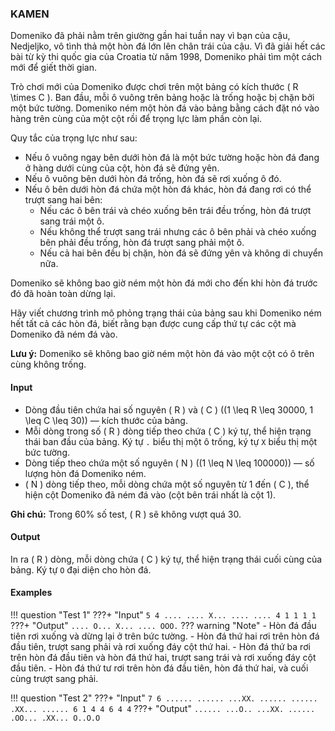 ### KAMEN

Domeniko đã phải nằm trên giường gần hai tuần nay vì bạn của cậu, Nedjeljko, vô tình thả một hòn đá lớn lên chân trái của cậu. Vì đã giải hết các bài từ kỳ thi quốc gia của Croatia từ năm 1998, Domeniko phải tìm một cách mới để giết thời gian.

Trò chơi mới của Domeniko được chơi trên một bảng có kích thước \( R \times C \). Ban đầu, mỗi ô vuông trên bảng hoặc là trống hoặc bị chặn bởi một bức tường. Domeniko ném một hòn đá vào bảng bằng cách đặt nó vào hàng trên cùng của một cột rồi để trọng lực làm phần còn lại.

Quy tắc của trọng lực như sau:

- Nếu ô vuông ngay bên dưới hòn đá là một bức tường hoặc hòn đá đang ở hàng dưới cùng của cột, hòn đá sẽ đứng yên.
- Nếu ô vuông bên dưới hòn đá trống, hòn đá sẽ rơi xuống ô đó.
- Nếu ô bên dưới hòn đá chứa một hòn đá khác, hòn đá đang rơi có thể trượt sang hai bên:
    - Nếu các ô bên trái và chéo xuống bên trái đều trống, hòn đá trượt sang trái một ô.
    - Nếu không thể trượt sang trái nhưng các ô bên phải và chéo xuống bên phải đều trống, hòn đá trượt sang phải một ô.
    - Nếu cả hai bên đều bị chặn, hòn đá sẽ đứng yên và không di chuyển nữa.

Domeniko sẽ không bao giờ ném một hòn đá mới cho đến khi hòn đá trước đó đã hoàn toàn dừng lại.

Hãy viết chương trình mô phỏng trạng thái của bảng sau khi Domeniko ném hết tất cả các hòn đá, biết rằng bạn được cung cấp thứ tự các cột mà Domeniko đã ném đá vào.

**Lưu ý:** Domeniko sẽ không bao giờ ném một hòn đá vào một cột có ô trên cùng không trống.

#### Input

- Dòng đầu tiên chứa hai số nguyên \( R \) và \( C \) \((1 \leq R \leq 30000, 1 \leq C \leq 30)\) — kích thước của bảng.
- Mỗi dòng trong số \( R \) dòng tiếp theo chứa \( C \) ký tự, thể hiện trạng thái ban đầu của bảng. Ký tự `.` biểu thị một ô trống, ký tự `X` biểu thị một bức tường.
- Dòng tiếp theo chứa một số nguyên \( N \) \((1 \leq N \leq 100000)\) — số lượng hòn đá Domeniko ném.
- \( N \) dòng tiếp theo, mỗi dòng chứa một số nguyên từ 1 đến \( C \), thể hiện cột Domeniko đã ném đá vào (cột bên trái nhất là cột 1).

**Ghi chú:** Trong 60% số test, \( R \) sẽ không vượt quá 30.

#### Output

In ra \( R \) dòng, mỗi dòng chứa \( C \) ký tự, thể hiện trạng thái cuối cùng của bảng. Ký tự `O` đại diện cho hòn đá.

#### Examples

!!! question "Test 1"
    ???+ "Input"
        ```
        5 4
        ....
        ....
        X...
        ....
        ....
        4
        1
        1
        1
        1
        ```
    ???+ "Output"
        ```
        ....
        O...
        X...
        ....
        OOO.
        ```
    ??? warning "Note"
        - Hòn đá đầu tiên rơi xuống và dừng lại ở trên bức tường.
        - Hòn đá thứ hai rơi trên hòn đá đầu tiên, trượt sang phải và rơi xuống đáy cột thứ hai.
        - Hòn đá thứ ba rơi trên hòn đá đầu tiên và hòn đá thứ hai, trượt sang trái và rơi xuống đáy cột đầu tiên.
        - Hòn đá thứ tư rơi trên hòn đá đầu tiên, hòn đá thứ hai, và cuối cùng trượt sang phải.
    

!!! question "Test 2"
    ???+ "Input"
        ```
        7 6
        ......
        ......
        ...XX.
        ......
        ......
        .XX...
        ......
        6
        1
        4
        4
        6
        4
        4
        ```
    ???+ "Output"
        ```
        ......
        ...O..
        ...XX.
        ......
        .OO...
        .XX...
        O..O.O
        ```
    

